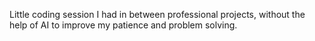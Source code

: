 Little coding session I had in between professional projects, without the help of AI to improve my patience and problem solving.
